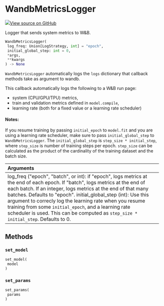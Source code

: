 # WandbMetricsLogger



[![](https://www.tensorflow.org/images/GitHub-Mark-32px.png)View source on GitHub](https://www.github.com/wandb/client/tree/9f1a662d681e96387ebf650900aef8f19703b575/wandb/integration/keras/callbacks/metrics_logger.py#L23-L130)



Logger that sends system metrics to W&B.

```python
WandbMetricsLogger(
 log_freq: Union[LogStrategy, int] = "epoch",
 initial_global_step: int = 0,
 *args,
 **kwargs
) -> None
```




`WandbMetricsLogger` automatically logs the `logs` dictionary that callback methods
take as argument to wandb.

This callback automatically logs the following to a W&B run page:
* system (CPU/GPU/TPU) metrics,
* train and validation metrics defined in `model.compile`,
* learning rate (both for a fixed value or a learning rate scheduler)

#### Notes:


If you resume training by passing `initial_epoch` to `model.fit` and you are using a
learning rate scheduler, make sure to pass `initial_global_step` to
`WandbMetricsLogger`. The `initial_global_step` is `step_size * initial_step`, where
`step_size` is number of training steps per epoch. `step_size` can be calculated as
the product of the cardinality of the training dataset and the batch size.

| Arguments | |
| :--- | :--- |
| log_freq ("epoch", "batch", or int): if "epoch", logs metrics at the end of each epoch. If "batch", logs metrics at the end of each batch. If an integer, logs metrics at the end of that many batches. Defaults to "epoch". initial_global_step (int): Use this argument to correcly log the learning rate when you resume training from some `initial_epoch`, and a learning rate scheduler is used. This can be computed as `step_size * initial_step`. Defaults to 0. |



## Methods

### `set_model`



```python
set_model(
 model
)
```




### `set_params`



```python
set_params(
 params
)
```






